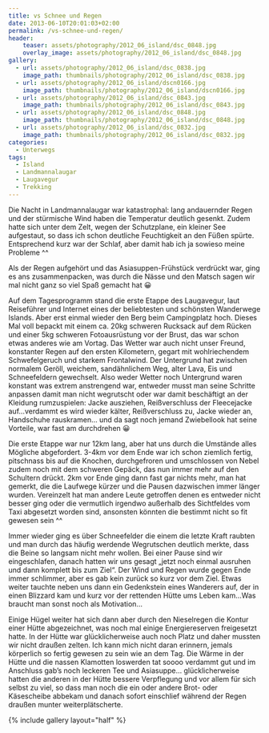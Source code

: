 ```yaml
---
title: vs Schnee und Regen
date: 2013-06-10T20:01:03+02:00
permalink: /vs-schnee-und-regen/
header:
    teaser: assets/photography/2012_06_island/dsc_0848.jpg
    overlay_image: assets/photography/2012_06_island/dsc_0848.jpg
gallery:
  - url: assets/photography/2012_06_island/dsc_0838.jpg
    image_path: thumbnails/photography/2012_06_island/dsc_0838.jpg
  - url: assets/photography/2012_06_island/dscn0166.jpg
    image_path: thumbnails/photography/2012_06_island/dscn0166.jpg
  - url: assets/photography/2012_06_island/dsc_0843.jpg
    image_path: thumbnails/photography/2012_06_island/dsc_0843.jpg
  - url: assets/photography/2012_06_island/dsc_0848.jpg
    image_path: thumbnails/photography/2012_06_island/dsc_0848.jpg
  - url: assets/photography/2012_06_island/dsc_0832.jpg
    image_path: thumbnails/photography/2012_06_island/dsc_0832.jpg
categories:
  - Unterwegs
tags:
  - Island
  - Landmannalaugar
  - Laugavegur
  - Trekking
---
```


Die Nacht in Landmannalaugar war katastrophal: lang andauernder Regen und der stürmische Wind haben die Temperatur deutlich gesenkt. 
Zudem hatte sich unter dem Zelt, wegen der Schutzplane, ein kleiner See aufgestaut, so dass ich schon deutliche Feuchtigkeit an den Füßen spürte. 
Entsprechend kurz war der Schlaf, aber damit hab ich ja sowieso meine Probleme ^^

Als der Regen aufgehört und das Asiasuppen-Frühstück verdrückt war, ging es ans zusammenpacken, 
was durch die Nässe und den Matsch sagen wir mal nicht ganz so viel Spaß gemacht hat 😀

Auf dem Tagesprogramm stand die erste Etappe des Laugavegur, laut Reiseführer und Internet eines der beliebtesten und schönsten Wanderwege Islands. 
Aber erst einmal wieder den Berg beim Campingplatz hoch. Dieses Mal voll bepackt mit einem ca. 20kg schweren Rucksack auf dem 
Rücken und einer 5kg schweren Fotoausrüstung vor der Brust, das war schon etwas anderes wie am Vortag. 
Das Wetter war auch nicht unser Freund, konstanter Regen auf den ersten Kilometern, 
gegart mit wohlriechendem Schwefelgeruch und starkem Frontalwind. Der Untergrund hat zwischen normalem Geröll, 
weichem, sandähnlichem Weg, alter Lava, Eis und Schneefeldern gewechselt. 
Also weder Wetter noch Untergrund waren konstant was extrem anstrengend war, 
entweder musst man seine Schritte anpassen damit man nicht wegrutscht oder war damit beschäftigt an der Kleidung rumzuspielen: 
Jacke ausziehen, Reißverschluss der Fleecejacke auf…verdammt es wird wieder kälter, Reißverschluss zu, Jacke wieder an, Handschuhe rauskramen…
und da sagt noch jemand Zwiebellook hat seine Vorteile, war fast am durchdrehen 😀  
  
Die erste Etappe war nur 12km lang, aber hat uns durch die Umstände alles Mögliche abgefordert. 
3-4km vor dem Ende war ich schon ziemlich fertig, pitschnass bis auf die Knochen, durchgefroren und umschlossen von Nebel 
zudem noch mit dem schweren Gepäck, das nun immer mehr auf den Schultern drückt. 2km vor Ende ging dann fast gar nichts mehr, 
man hat gemerkt, die die Laufwege kürzer und die Pausen dazwischen immer länger wurden. 
Vereinzelt hat man andere Leute getroffen denen es entweder nicht besser ging oder die vermutlich irgendwo außerhalb des 
Sichtfeldes vom Taxi abgesetzt worden sind, ansonsten könnten die bestimmt nicht so fit gewesen sein ^^

Immer wieder ging es über Schneefelder die einem die letzte Kraft raubten und man durch das häufig werdende Wegrutschen deutlich merkte, 
dass die Beine so langsam nicht mehr wollen. Bei einer Pause sind wir eingeschlafen, danach hatten wir uns gesagt 
„jetzt noch einmal ausruhen und dann komplett bis zum Ziel“. Der Wind und Regen wurde gegen Ende immer schlimmer, 
aber es gab kein zurück so kurz vor dem Ziel. Etwas weiter tauchte neben uns dann ein Gedenkstein eines Wanderers auf, 
der in einen Blizzard kam und kurz vor der rettenden Hütte ums Leben kam…Was braucht man sonst noch als Motivation…

Einige Hügel weiter hat sich dann aber durch den Nieselregen die Kontur einer Hütte abgezeichnet, 
was noch mal einige Energiereserven freigesetzt hatte. In der Hütte war glücklicherweise auch noch Platz und daher mussten wir nicht draußen zelten. 
Ich kann mich nicht daran erinnern, jemals körperlich so fertig gewesen zu sein wie an dem Tag. 
Die Wärme in der Hütte und die nassen Klamotten loswerden tat soooo verdammt gut und im Anschluss gab’s noch leckeren Tee und Asiasuppe…
glücklicherweise hatten die anderen in der Hütte bessere Verpflegung und vor allem für sich selbst zu viel, 
so dass man noch die ein oder andere Brot- oder Käsescheibe abbekam und danach sofort einschlief während der Regen draußen munter weiterplätscherte.

{% include gallery layout="half" %}